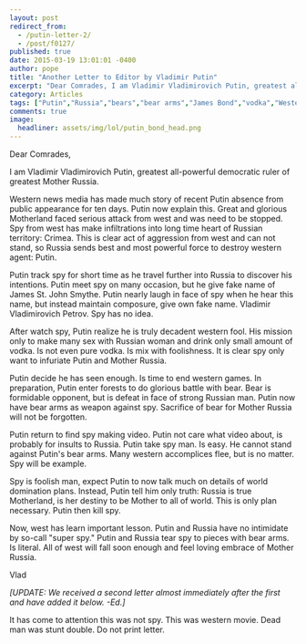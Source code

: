 ```yaml
---
layout: post
redirect_from: 
  - /putin-letter-2/
  - /post/f0127/
published: true
date: 2015-03-19 13:01:01 -0400
author: pope
title: "Another Letter to Editor by Vladimir Putin"
excerpt: "Dear Comrades, I am Vladimir Vladimirovich Putin, greatest all-powerful democratic ruler of greatest Mother Russia.Western news media has made much story of recent Putin absence from public appearance for ten days. Putin now explain this."
category: Articles
tags: ["Putin","Russia","bears","bear arms","James Bond","vodka","Western propaganda","distinguishing movies from reality"]
comments: true 
image:
  headliner: assets/img/lol/putin_bond_head.png
---
```


Dear Comrades,

I am Vladimir Vladimirovich Putin, greatest all-powerful democratic ruler of greatest Mother Russia.

Western news media has made much story of recent Putin absence from public appearance for ten days. Putin now explain this. Great and glorious Motherland faced serious attack from west and was need to be stopped. Spy from west has make infiltrations into long time heart of Russian territory: Crimea. This is clear act of aggression from west and can not stand, so Russia sends best and most powerful force to destroy western agent: Putin.

Putin track spy for short time as he travel further into Russia to discover his intentions. Putin meet spy on many occasion, but he give fake name of James St. John Smythe. Putin nearly laugh in face of spy when he hear this name, but instead maintain composure, give own fake name. Vladimir Vladimirovich Petrov. Spy has no idea.

After watch spy, Putin realize he is truly decadent western fool. His mission only to make many sex with Russian woman and drink only small amount of vodka. Is not even pure vodka. Is mix with foolishness. It is clear spy only want to infuriate Putin and Mother Russia.

Putin decide he has seen enough. Is time to end western games. In preparation, Putin enter forests to do glorious battle with bear. Bear is formidable opponent, but is defeat in face of strong Russian man. Putin now have bear arms as weapon against spy. Sacrifice of bear for Mother Russia will not be forgotten.

Putin return to find spy making video. Putin not care what video about, is probably for insults to Russia. Putin take spy man. Is easy. He cannot stand against Putin's bear arms. Many western accomplices flee, but is no matter. Spy will be example.

Spy is foolish man, expect Putin to now talk much on details of world domination plans. Instead, Putin tell him only truth: Russia is true Motherland, is her destiny to be Mother to all of world. This is only plan necessary. Putin then kill spy.

Now, west has learn important lesson. Putin and Russia have no intimidate by so-call "super spy." Putin and Russia tear spy to pieces with bear arms. Is literal. All of west will fall soon enough and feel loving embrace of Mother Russia.

<span class="signature">Vlad</span>

  

_\[UPDATE: We received a second letter almost immediately after the first and have added it below. -Ed.\]_

It has come to attention this was not spy. This was western movie. Dead man was stunt double. Do not print letter.